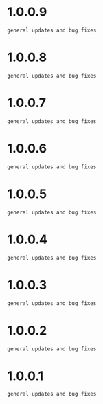 
# 1.0.0.9

	general updates and bug fixes

# 1.0.0.8

	general updates and bug fixes

# 1.0.0.7

	general updates and bug fixes

# 1.0.0.6

	general updates and bug fixes

# 1.0.0.5

	general updates and bug fixes

# 1.0.0.4

	general updates and bug fixes

# 1.0.0.3

	general updates and bug fixes

# 1.0.0.2

	general updates and bug fixes

# 1.0.0.1

	general updates and bug fixes

